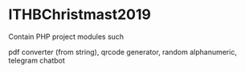 # ITHBChristmast2019
Contain PHP project modules such

pdf converter (from string),
qrcode generator,
random alphanumeric,
telegram chatbot
